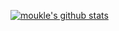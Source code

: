 [![moukle's github stats](https://github-readme-stats.vercel.app/api?username=moukle&include_all_commits=true&show_icons=true&hide_title=true&hide_border=true)](https://github.com/moukle)

